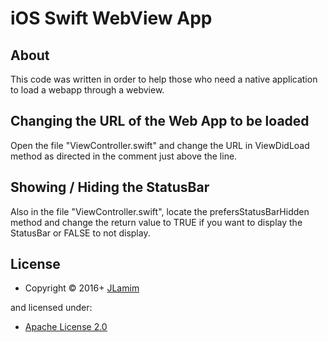 <h1>iOS Swift WebView App</h1>

<h2>About</h2>

This code was written in order to help those who need a native application to load a webapp through a webview.

<h2>Changing the URL of the Web App to be loaded</h2>

Open the file "ViewController.swift" and change the URL in ViewDidLoad method as directed in the comment just above the line.

<h2>Showing / Hiding the StatusBar</h2>

Also in the file "ViewController.swift", locate the prefersStatusBarHidden method and change the return value to TRUE if you want to display the StatusBar or FALSE to not display.

<h2>License</h2>

<ul><li>Copyright &copy; 2016+ <a href="http://jlamim.com.br">JLamim</a></li></ul>

and licensed under:

<ul><li><a href="http://www.apache.org/licenses/LICENSE-2.0">Apache License 2.0</a></li></ul>
